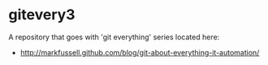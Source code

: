 gitevery3
=========

A repository that goes with 'git everything' series located here: 

   * http://markfussell.github.com/blog/git-about-everything-it-automation/

